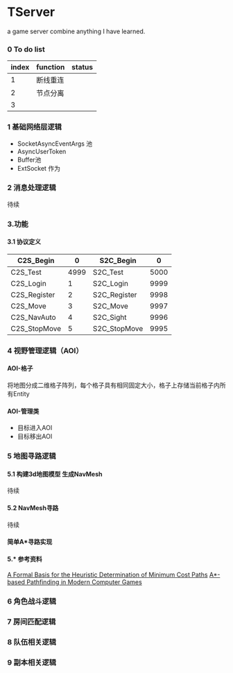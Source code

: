 TServer
=========
a game server combine anything I have learned.

### 0 To do list

| index | function | status |
| ----- | -------- | ------ |
| 1     | 断线重连 |        |
| 2     | 节点分离 |        |
| 3     |          |        |

### 1 基础网络层逻辑
* SocketAsyncEventArgs 池
* AsyncUserToken
* Buffer池
* ExtSocket 作为

### 2 消息处理逻辑

待续

### 3.功能
#### 3.1 协议定义

| C2S_Begin    | 0    | S2C_Begin    | 0    |
| ------------ | ---- | ------------ | ---- |
| C2S_Test     | 4999 | S2C_Test     | 5000 |
| C2S_Login    | 1    | S2C_Login    | 9999 |
| C2S_Register | 2    | S2C_Register | 9998 |
| C2S_Move     | 3    | S2C_Move     | 9997 |
| C2S_NavAuto  | 4    | S2C_Sight    | 9996 |
| C2S_StopMove | 5    | S2C_StopMove | 9995 |

### 4 视野管理逻辑（AOI）
#### AOI-格子
将地图分成二维格子阵列，每个格子具有相同固定大小，格子上存储当前格子内所有Entity
#### AOI-管理类
* 目标进入AOI
* 目标移出AOI
### 5 地图寻路逻辑

#### 5.1 构建3d地图模型 生成NavMesh

待续

#### 5.2 NavMesh寻路

待续

#### 简单A*寻路实现

#### 5.* 参考资料

[A Formal Basis for the Heuristic Determination of Minimum Cost Paths](https://www.cs.auckland.ac.nz/compsci767s2c/projectReportExamples.d/astarNilsson.pdf)
[A*-based Pathfinding in Modern Computer Games](https://www.researchgate.net/profile/Xiao_Cui7/publication/267809499_A-based_Pathfinding_in_Modern_Computer_Games/links/54fd73740cf270426d125adc.pdf)

### 6 角色战斗逻辑
### 7 房间匹配逻辑
### 8 队伍相关逻辑
### 9 副本相关逻辑
